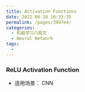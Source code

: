 ```yaml
---
title: Activation Functions
date: 2022-04-18 10:33:35
permalink: /pages/3997e4/
categories:
  - 机器学习八股文
  - Neural Network
tags:
  - 
---
```

### ReLU Activation Function
- 适用场景： CNN